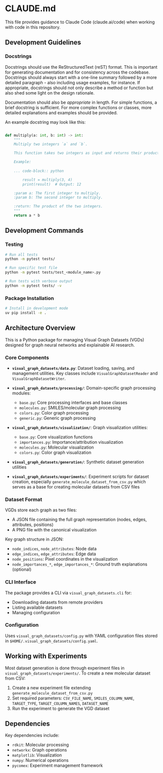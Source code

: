 # CLAUDE.md

This file provides guidance to Claude Code (claude.ai/code) when working with code in this repository.

## Development Guidelines

### Docstrings

Docstrings should use the ReStructuredText (reST) format. This is important for generating documentation and for consistency across the codebase. Docstrings should always start with a one-line summary followed by a more detailed paragraph - also including usage examples, for instance. If appropriate, docstrings should not only describe a method or function but also shed some light on the design rationale.

Documentation should also be *appropriate* in length. For simple functions, a brief docstring is sufficient. For more complex functions or classes, more detailed explanations and examples should be provided.

An example docstring may look like this:

```python

def multiply(a: int, b: int) -> int:
    """
    Multiply two integers `a` and `b`.

    This function takes two integers as input and returns their product.

    Example:
    
    ... code-block:: python

        result = multiply(3, 4)
        print(result)  # Output: 12

    :param a: The first integer to multiply.
    :param b: The second integer to multiply.

    :return: The product of the two integers.
    """
    return a * b
```

## Development Commands

### Testing

```bash
# Run all tests
python -m pytest tests/

# Run specific test file
python -m pytest tests/test_<module_name>.py

# Run tests with verbose output
python -m pytest tests/ -v
```

### Package Installation

```bash
# Install in development mode
uv pip install -e .
```

## Architecture Overview

This is a Python package for managing Visual Graph Datasets (VGDs) designed for graph neural networks and explainable AI research.

### Core Components

- **`visual_graph_datasets/data.py`**: Dataset loading, saving, and management utilities. Key classes include `VisualGraphDatasetReader` and `VisualGraphDatasetWriter`.

- **`visual_graph_datasets/processing/`**: Domain-specific graph processing modules:
  - `base.py`: Core processing interfaces and base classes
  - `molecules.py`: SMILES/molecular graph processing
  - `colors.py`: Color graph processing
  - `generic.py`: Generic graph processing

- **`visual_graph_datasets/visualization/`**: Graph visualization utilities:
  - `base.py`: Core visualization functions
  - `importances.py`: Importance/attribution visualization
  - `molecules.py`: Molecular visualization
  - `colors.py`: Color graph visualization

- **`visual_graph_datasets/generation/`**: Synthetic dataset generation utilities

- **`visual_graph_datasets/experiments/`**: Experiment scripts for dataset creation, especially `generate_molecule_dataset_from_csv.py` which serves as a base for creating molecular datasets from CSV files

### Dataset Format

VGDs store each graph as two files:
- A JSON file containing the full graph representation (nodes, edges, attributes, positions)
- A PNG file with the canonical visualization

Key graph structure in JSON:
- `node_indices`, `node_attributes`: Node data
- `edge_indices`, `edge_attributes`: Edge data  
- `node_positions`: Pixel coordinates in the visualization
- `node_importances_*`, `edge_importances_*`: Ground truth explanations (optional)

### CLI Interface

The package provides a CLI via `visual_graph_datasets.cli` for:
- Downloading datasets from remote providers
- Listing available datasets
- Managing configuration

### Configuration

Uses `visual_graph_datasets/config.py` with YAML configuration files stored in `$HOME/.visual_graph_datasets/config.yaml`.

## Working with Experiments

Most dataset generation is done through experiment files in `visual_graph_datasets/experiments/`. To create a new molecular dataset from CSV:

1. Create a new experiment file extending `generate_molecule_dataset_from_csv.py`
2. Set required parameters: `CSV_FILE_NAME`, `SMILES_COLUMN_NAME`, `TARGET_TYPE`, `TARGET_COLUMN_NAMES`, `DATASET_NAME`
3. Run the experiment to generate the VGD dataset

## Dependencies

Key dependencies include:
- `rdkit`: Molecular processing
- `networkx`: Graph operations
- `matplotlib`: Visualization
- `numpy`: Numerical operations
- `pycomex`: Experiment management framework